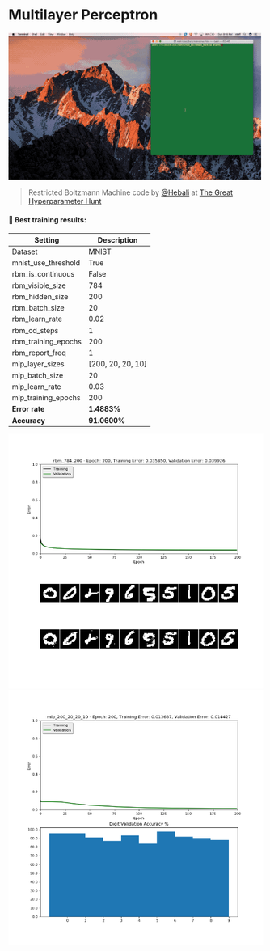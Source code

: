 # Multilayer Perceptron

![training](images/rbm-optimize.gif)

> Restricted Boltzmann Machine code by [@Hebali](https://github.com/Hebali) at [The Great Hyperparameter Hunt](https://github.com/Hebali/learning_machines/tree/master/hyperparameter_hunt)

#### 🏅  Best training results:
|Setting|Description|
|---|---|
|Dataset|MNIST|
|mnist_use_threshold|True|
|rbm_is_continuous|False|
|rbm_visible_size|784|
|rbm_hidden_size|200|
|rbm_batch_size|20|
|rbm_learn_rate|0.02|
|rbm_cd_steps|1|
|rbm_training_epochs|200|
|rbm_report_freq|1|
|mlp_layer_sizes|[200, 20, 20, 10]|
|mlp_batch_size|20|
|mlp_learn_rate|0.03|
|mlp_training_epochs|200|
|**Error rate**|**1.4883%**|
|**Accuracy**|**91.0600%**|

![best training](images/report_1508718296.111962_rbm_784_200_training.png)
![best training](images/report_1508718377.583551_mlp_200_20_20_10_training.png)
